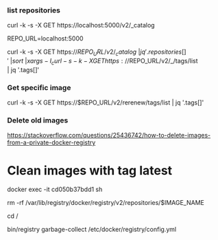 


### list repositories

curl -k -s -X GET https://localhost:5000/v2/_catalog


REPO_URL=localhost:5000


curl -k -s -X GET https://$REPO_URL/v2/_catalog \
 | jq '.repositories[]' \
 | sort \
 | xargs -I _ curl -s -k -X GET https://$REPO_URL/v2/_/tags/list \
 | jq '.tags[]'




### Get specific image

curl -k -s -X GET https://$REPO_URL/v2/rerenew/tags/list | jq '.tags[]'






### Delete old images

https://stackoverflow.com/questions/25436742/how-to-delete-images-from-a-private-docker-registry


# Clean images with tag latest

docker exec -it cd050b37bdd1 sh

rm -rf /var/lib/registry/docker/registry/v2/repositories/$IMAGE_NAME

cd /

bin/registry garbage-collect  /etc/docker/registry/config.yml